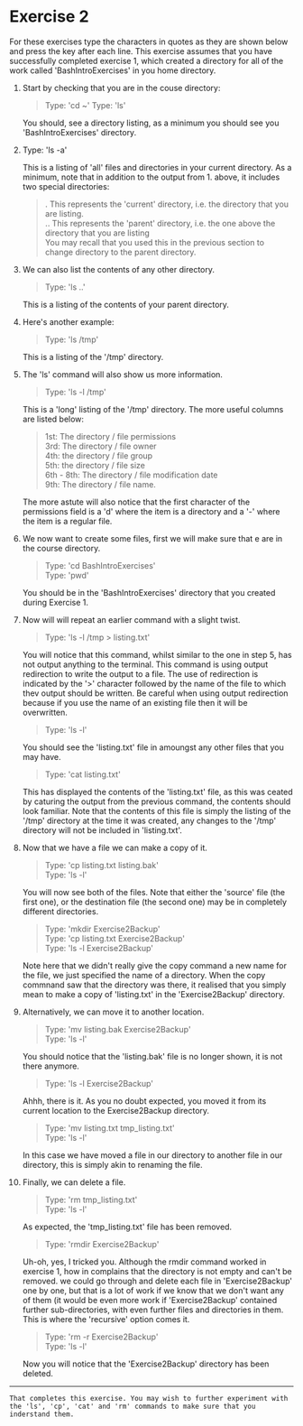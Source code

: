 # Exercise 2

For these exercises type the characters in quotes as they are shown below and press the <Return> key after each line. This exercise assumes that you have successfully completed exercise 1, which created a directory for all of the work called 'BashIntroExercises' in you home directory.

1. Start by checking that you are in the couse directory:

    >   Type: 'cd ~'
    >   Type: 'ls'

    You should, see a directory listing, as a minimum you should see you 'BashIntroExercises' directory.

2. Type: 'ls -a'

    This is a listing of 'all' files and directories in your current directory. As a minimum, note that in addition to the output from 1. above, it includes two special directories:

    >   .  This represents the 'current' directory, i.e. the directory that you are listing.  
    >   .. This represents the 'parent' directory, i.e. the one above the directory that you are listing  
    You may recall that you used this in the previous section to change directory to the parent directory.

3. We can also list the contents of any other directory.

    >   Type: 'ls ..'

    This is a listing of the contents of your parent directory.

4. Here's another example:

    >   Type: 'ls /tmp'

    This is a listing of the '/tmp' directory.

5. The 'ls' command will also show us more information.

    >   Type: 'ls -l /tmp'

    This is a 'long' listing of the '/tmp' directory. The more useful columns are listed below:  
    >   1st: The directory / file permissions  
    >   3rd: The directory / file owner  
    >   4th: the directory / file group  
    >   5th: the directory / file size  
    >   6th - 8th: The directory / file modification date  
    >   9th: The directory / file name.  

    The more astute will also notice that the first character of the permissions field is a 'd' where the item is a directory and a '-' where the item is a regular file.

6. We now want to create some files, first we will make sure that e are in the course directory.

    >   Type: 'cd BashIntroExercises'  
    >   Type: 'pwd'

    You should be in the 'BashIntroExercises' directory that you created during Exercise 1.

7. Now will will repeat an earlier command with a slight twist.

    >    Type: 'ls -l /tmp > listing.txt'

    You will notice that this command, whilst similar to the one in step 5, has not output anything to the terminal. This command is using output redirection to write the output to a file. The use of redirection is indicated by the '>' character followed by the name of the file to which thev output should be written.  Be careful when using output redirection because if you use the name of an existing file then it will be overwritten.

    >   Type: 'ls -l'

    You should see the 'listing.txt' file in amoungst any other files that you may have.

    >   Type: 'cat listing.txt'

    This has displayed the contents of the 'listing.txt' file, as this was ceated by caturing the output from the previous command, the contents should look familiar. Note that the contents of this file is simply the listing of the '/tmp' directory at the time it was created, any changes to the '/tmp' directory will not be included in 'listing.txt'.

8. Now that we have a file we can make a copy of it.

    >   Type: 'cp listing.txt listing.bak'  
    >   Type: 'ls -l'

    You will now see both of the files. Note that either the 'source' file (the first one), or the destination file (the second one) may be in completely different directories.

    >   Type: 'mkdir Exercise2Backup'  
    >   Type: 'cp listing.txt Exercise2Backup'  
    >   Type: 'ls -l Exercise2Backup'

    Note here that we didn't really give the copy command a new name for the file, we just specified the name of a directory.  When the copy commnand saw that the directory was there, it realised that you simply mean to make a copy of 'listing.txt' in the 'Exercise2Backup' directory.

9. Alternatively, we can move it to another location.

    >   Type: 'mv listing.bak Exercise2Backup'  
    >   Type: 'ls -l'

    You should notice that the 'listing.bak' file is no longer shown, it is not there anymore.

    >   Type: 'ls -l Exercise2Backup'

    Ahhh, there is it.  As you no doubt expected, you moved it from its current location to the Exercise2Backup directory.

    >   Type: 'mv listing.txt tmp_listing.txt'  
    >   Type: 'ls -l'

    In this case we have moved a file in our directory to another file in our directory, this is simply akin to renaming the file.

10. Finally, we can delete a file.

    >   Type: 'rm tmp_listing.txt'  
    >   Type: 'ls -l'

    As expected, the 'tmp_listing.txt' file has been removed.

    >   Type: 'rmdir Exercise2Backup'

    Uh-oh, yes, I tricked you. Although the rmdir command worked in exercise 1, how in complains that the directory is not empty and can't be removed. we could go through and delete each file in 'Exercise2Backup' one by one, but that is a lot of work if we know that we don't want any of them (it would be even more work if 'Exercise2Backup' contained further sub-directories, with even further files and directories in them. This is where the 'recursive' option comes it.

    >   Type: 'rm -r Exercise2Backup'  
    >   Type: 'ls -l'

    Now you will notice that the 'Exercise2Backup' directory has been deleted.  

----
    That completes this exercise. You may wish to further experiment with the 'ls', 'cp', 'cat' and 'rm' commands to make sure that you inderstand them.
